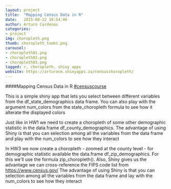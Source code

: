 ```yaml
---
layout: project
title:  "Mapping Census Data in R"
date:   2015-08-22 16:54:46
author: Arturo Cardenas
categories:
- project
img: choropleth.png
thumb: choropleth_tumbs.png
carousel:
- choropleth01.png
- choropleth02.png
- choropleth03.png
tagged: r, choropleth, shiny apps
website: https://arturocm.shinyapps.io/censuschoropleth/
---
```

####Mapping Census Data in R <a href="https://twitter.com/hashtag/censuscourse" target="_blank">#censuscourse</a>

<p>This is a simple shiny app that lets you select between 
different variables from the df_state_demographics data frame. You can also play with the argument num_colors from the state_choropleth formula to see how it alterate the displayed colors</p>

<p>Just like in HW1 we need to create a choropleth of some other demographic statistic in 
the data.frame df_county_demographics. The advantage of using Shiny is that you can selection
among all the variables from the data frame and play with the num_colors to see how they interact</p>

<p>In HW3 we now create a choropleth - zoomed at the county level - for demographic statistic available 
the data.frame df_zip_demographics. For this we'll use the formula zip_choropleth(). Also, Shiny gives 
us the advantage we can cross-reference the FIPS code list from 
<a href="https://www.census.gov/" target="_blank">https://www.census.gov/</a>
The advantage of using Shiny is that you can selection among all the variables from the data frame and 
lay with the num_colors to see how they interact </p>